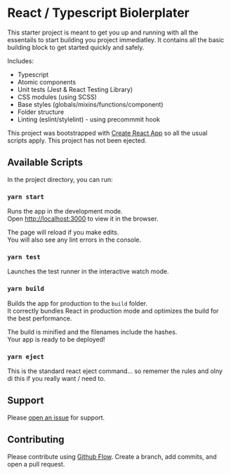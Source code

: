 # React / Typescript Biolerplater
This starter project is meant to get you up and running with all the essentails to start building you project immediatley. It contains all the basic building block to get started quickly and safely.

Includes:
- Typescript
- Atomic components
- Unit tests (Jest & React Testing Library)
- CSS modules (using SCSS)
- Base styles (globals/mixins/functions/component)
- Folder structure
- Linting (eslint/stylelint) - using precommmit hook


This project was bootstrapped with [Create React App](https://github.com/facebook/create-react-app) so all the usual scripts apply. This project has not been ejected.

## Available Scripts

In the project directory, you can run:

### `yarn start`

Runs the app in the development mode.<br />
Open [http://localhost:3000](http://localhost:3000) to view it in the browser.

The page will reload if you make edits.<br />
You will also see any lint errors in the console.

### `yarn test`

Launches the test runner in the interactive watch mode.

### `yarn build`

Builds the app for production to the `build` folder.<br />
It correctly bundles React in production mode and optimizes the build for the best performance.

The build is minified and the filenames include the hashes.<br />
Your app is ready to be deployed!

### `yarn eject`

This is the standard react eject command... so rememer the rules and olny di this if you really want / need to.

## Support

Please [open an issue](https://github.com/TommyScribble/react-typescript-biolerplate/issues/new) for support.

## Contributing
Please contribute using [Github Flow](https://guides.github.com/introduction/flow/). Create a branch, add commits, and open a pull request.
